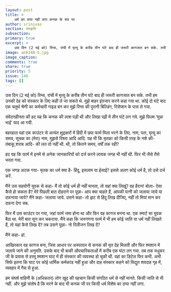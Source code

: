 ```yaml
---
layout: post
title: >
    धर्म का ठप्पा नहीं लगा कनक के शव पर
author: srinivas
section: संस्कृति
subsection:
primary: true
excerpt: >
    उस दिन (2 मई को) रिम्स, रांची में मृत्यु के करीब तीन घंटे बाद ही जरूरी कागजात बन सके. तभी हम उनकी देह को संस्कार के लिए कहीं ले जा सकते थे.
image: ank148-5.jpg
image_caption: 
comments: true
share: true
priority: 5
issue: 148
tags: []
---
```


उस दिन (2 मई को) रिम्स, रांची में मृत्यु के करीब तीन घंटे बाद ही जरूरी कागजात बन सके. तभी हम उनकी देह को संस्कार के लिए कहीं ले जा सकते थे. मुझे बाहर इंतजार करने कहा गया था. कोई दो घंटे बाद एक चतुर्थ श्रेणी का कर्मचारी गाइड बन कर मुझे रिम्स की पुरानी बिल्डिंग, रिसेप्शन के पास ले गया.

संवेदनहीनता की हद यह कि कनक की लाश पड़ी थी और लिखा पढ़ी में तीन घंटे लग गये. मुझे फिल्म ‘मुन्ना भाई’ याद आ गयी.

बहरहाल वहां एक काउंटर से अत्यंत क्षुद्राक्षरों में हिंदी में छपा फार्म मिला भरने के लिए. नाम, पता, मृत्यु का समय, सूचक का (मेरा) नाम, मुझसे रिश्ता आदि आदि. यह भी कि मृतका को किसी तरह के नशे की-तंबाकू,शराब आदि- की लत तो नहीं थी. थी, तो कितने समय, वर्षों तक रही?

हद यह कि फार्म में इनमें से अनेक जानकारियों को दर्ज करने लायक जगह भी नहीं थी. फिर भी जैसे तैसे भरता गया.

एक जगह अटक गया- मृतक का धर्म क्या है- हिंदू, इसलाम या ईसाई? इससे अलग कोई धर्म है, तो उसे दर्ज करें.

मैंने उस सहयोगी युवक से कहा- मैं तो कोई धर्म ही नहीं मानता, तो यहां क्या लिखूं? वह हैरान! बोला- ऐसा कैसे हो सकता है? मेरे पिछली बात दोहराने पर पूछा- आप क्या चाहते हैं, आपकी पत्नी को जलाया जाये या दफनाया जाये? मैंने कहा- जलाया जाये. उसने कहा- तो झट से हिंदू लिख दीजिए, नहीं तो मियां मान कर दफना देगा सब.

फिर मैं उस काउंटर पर गया, जहां फार्म जमा होना था और फिर वह कागज बनना था. एक स्मार्ट सा युवक बैठा था. मेरी बात सुन कर चकराया. मैंने कहा कि जनगणना फार्म में भी हम कोई जाति या धर्म नहीं लिखते हैं, तो यहां कैसे लिख दें? तब उसने पूछा- नो रिलीजन लिख दें?

मैंने कहा- हां.

आखिरकार वह कागज बना, जिस आधार पर अस्पताल से कनक की मृत देह मिलती और फिर श्मशान में जलाये जाने की अनुमति. उसके बाद भी बाकी औपचारिकताओं में करीब एक घंटा लग गया. तब तक मधुकर जी के प्रयास से हरमू श्मशान घाट में ही संस्कार की व्यवस्था हो चुकी थी. वहां का डिटेल फिर कभी. अभी सिर्फ इतना कि घाट पर कोई धार्मिक कर्मकांड नहीं हुआ और दाह संस्कार कहने को विद्युत शवदाह गृह में, व्यवहार में गैस से हुआ.

हम संघर्ष वाहिनी के (अधिकतर) लोग खुद की पहचान किसी संगठित धर्म से नहीं मानते. किसी जाति से भी नहीं. और मुझे संतोष है कि मरने के बाद भी कनक जी पर किसी धर्म विशेष का ठप्पा नहीं लगा.